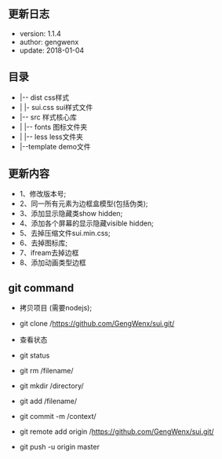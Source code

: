 ## 更新日志
* version:  1.1.4
* author:   gengwenx
* update:   2018-01-04

## 目录
* |-- dist                      css样式
* | |- sui.css                  sui样式文件
* |-- src                       样式核心库
* | |-- fonts                   图标文件夹
* | |-- less                    less文件夹
* |--template                   demo文件


## 更新内容
* 1、修改版本号;
* 2、同一所有元素为边框盒模型(包括伪类);
* 3、添加显示隐藏类show hidden;
* 4、添加各个屏幕的显示隐藏visible hidden;
* 5、去掉压缩文件sui.min.css;
* 6、去掉图标库;
* 7、ifream去掉边框
* 8、添加动画类型边框


## git command
* 拷贝项目 (需要nodejs);
* git clone  /https://github.com/GengWenx/sui.git/    


* 查看状态
* git status
* git rm /filename/
* git mkdir /directory/
* git add /filename/
* git commit -m /context/
* git remote add origin /https://github.com/GengWenx/sui.git/
* git push -u origin master